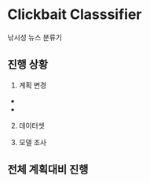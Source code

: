 Clickbait Classsifier
=====================
낚시성 뉴스 분류기

## 진행 상황

1. 계획 변경
+ 

+ 

2. 데이터셋

3. 모델 조사

## 전체 계획대비 진행 
